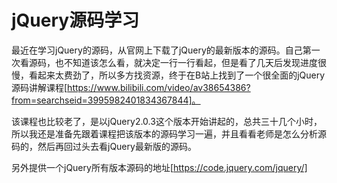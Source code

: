 # jQuery源码学习

最近在学习jQuery的源码，从官网上下载了jQuery的最新版本的源码。自己第一次看源码，也不知道该怎么看，就决定一行一行看起，但是看了几天后发现进度很慢，看起来太费劲了，所以多方找资源，终于在B站上找到了一个很全面的jQuery源码讲解课程[https://www.bilibili.com/video/av38654386?from=searchseid=3995982401834367844]。

该课程也比较老了，是以jQuery2.0.3这个版本开始讲起的，总共三十几个小时，所以我还是准备先跟着课程把该版本的源码学习一遍，并且看看老师是怎么分析源码的，然后再回过头去看jQuery最新版的源码。

另外提供一个jQuery所有版本源码的地址[https://code.jquery.com/jquery/]

